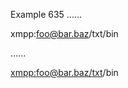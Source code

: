 Example 635
......

xmpp:foo@bar.baz/txt/bin

......

<p><a href="xmpp:foo@bar.baz/txt">xmpp:foo@bar.baz/txt</a>/bin</p>
